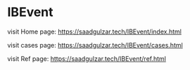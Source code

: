 # IBEvent

visit Home page: https://saadgulzar.tech/IBEvent/index.html

visit cases page: https://saadgulzar.tech/IBEvent/cases.html

visit Ref page: https://saadgulzar.tech/IBEvent/ref.html
